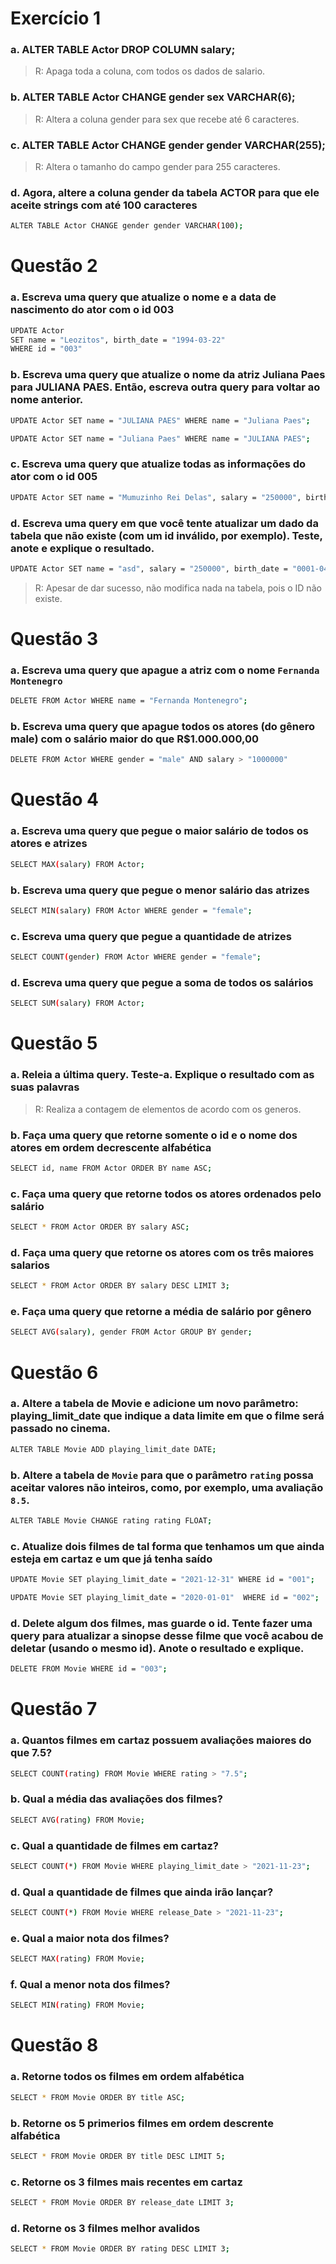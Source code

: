 # Exercício 1

### a. ALTER TABLE Actor DROP COLUMN salary;

> R: Apaga toda a coluna, com todos os dados de salario.

### b. ALTER TABLE Actor CHANGE gender sex VARCHAR(6);

> R: Altera a coluna gender para sex que recebe até 6 caracteres.

### c. ALTER TABLE Actor CHANGE gender gender VARCHAR(255);

> R: Altera o tamanho do campo gender para 255 caracteres.

### d. Agora,  altere a coluna gender da tabela ACTOR para que ele aceite strings com até 100 caracteres

```sh
ALTER TABLE Actor CHANGE gender gender VARCHAR(100);
```

# Questão 2

### a. Escreva uma query que atualize o nome e a data de nascimento do ator com o id 003

```sh
UPDATE Actor 
SET name = "Leozitos", birth_date = "1994-03-22" 
WHERE id = "003"
```

### b. Escreva uma query que atualize o nome da atriz Juliana Paes para JULIANA PAES. Então, escreva outra query para voltar ao nome anterior.

```sh
UPDATE Actor SET name = "JULIANA PAES" WHERE name = "Juliana Paes";
```

```sh
UPDATE Actor SET name = "Juliana Paes" WHERE name = "JULIANA PAES";
```

### c. Escreva uma query que atualize todas as informações do ator com o id 005

```sh
UPDATE Actor SET name = "Mumuzinho Rei Delas", salary = "250000", birth_date = "0001-04-22", gender = "male" WHERE id = "005";
```

### d. Escreva uma query em que você tente atualizar um dado da tabela que não existe (com um id inválido, por exemplo). Teste, anote e explique o resultado.

```sh
UPDATE Actor SET name = "asd", salary = "250000", birth_date = "0001-04-22", gender = "male" WHERE id = "010";
```

> R: Apesar de dar sucesso, não modifica nada na tabela, pois o ID não existe.

# Questão 3 

### a. Escreva uma query que apague a atriz com o nome `Fernanda Montenegro`

```sh
DELETE FROM Actor WHERE name = "Fernanda Montenegro";
```

### b. Escreva uma query que apague todos os atores (do gênero male) com o salário maior do que R$1.000.000,00

```sh
DELETE FROM Actor WHERE gender = "male" AND salary > "1000000"
```

# Questão 4

### a. Escreva uma query que pegue o maior salário de todos os atores e atrizes

```sh
SELECT MAX(salary) FROM Actor;
```

### b. Escreva uma query que pegue o menor salário das atrizes

```sh
SELECT MIN(salary) FROM Actor WHERE gender = "female";
```

### c. Escreva uma query que pegue a quantidade de atrizes

```sh
SELECT COUNT(gender) FROM Actor WHERE gender = "female";
```

### d. Escreva uma query que pegue a soma de todos os salários

```sh
SELECT SUM(salary) FROM Actor;
```

# Questão 5

### a. Releia a última query. Teste-a. Explique o resultado com as suas palavras

> R: Realiza a contagem de elementos de acordo com os generos.

### b. Faça uma query que retorne somente o id e o nome dos atores em ordem decrescente alfabética

```sh
SELECT id, name FROM Actor ORDER BY name ASC;
```

### c. Faça uma query que retorne todos os atores ordenados pelo salário

```sh
SELECT * FROM Actor ORDER BY salary ASC;
```

### d. Faça uma query que retorne os atores com os três maiores salarios

```sh
SELECT * FROM Actor ORDER BY salary DESC LIMIT 3;
```

### e. Faça uma query que retorne a média de salário por gênero

```sh
SELECT AVG(salary), gender FROM Actor GROUP BY gender;
```

# Questão 6

### a. Altere a tabela de Movie e adicione um novo parâmetro: playing_limit_date que indique a data limite em que o filme será passado no cinema. 

```sh
ALTER TABLE Movie ADD playing_limit_date DATE;
```

### b. Altere a tabela de `Movie` para que o parâmetro `rating` possa aceitar valores não inteiros, como, por exemplo, uma avaliação `8.5`.

```sh
ALTER TABLE Movie CHANGE rating rating FLOAT;
```

### c. Atualize dois filmes de tal forma que tenhamos um que ainda esteja em cartaz e um que já tenha saído

```sh
UPDATE Movie SET playing_limit_date = "2021-12-31" WHERE id = "001";

UPDATE Movie SET playing_limit_date = "2020-01-01"  WHERE id = "002";
```

### d. Delete algum dos filmes, mas guarde o id. Tente fazer uma query para atualizar a sinopse desse filme que você acabou de deletar (usando o mesmo id). Anote o resultado e explique.

```sh
DELETE FROM Movie WHERE id = "003";
```

# Questão 7 

### a. Quantos filmes em cartaz possuem avaliações maiores do que 7.5?

```sh
SELECT COUNT(rating) FROM Movie WHERE rating > "7.5";
```

### b. Qual a média das avaliações dos filmes?

```sh
SELECT AVG(rating) FROM Movie;
```

### c. Qual a quantidade de filmes em cartaz?

```sh
SELECT COUNT(*) FROM Movie WHERE playing_limit_date > "2021-11-23";
```

### d. Qual a quantidade de filmes que ainda irão lançar?

```sh
SELECT COUNT(*) FROM Movie WHERE release_Date > "2021-11-23";
```

### e. Qual a maior nota dos filmes?

```sh
SELECT MAX(rating) FROM Movie;
```

### f. Qual a menor nota dos filmes?

```sh
SELECT MIN(rating) FROM Movie;
```

# Questão 8

### a. Retorne todos os filmes em ordem alfabética

```sh
SELECT * FROM Movie ORDER BY title ASC;
```

### b. Retorne os 5 primerios filmes em ordem descrente alfabética 

```sh
SELECT * FROM Movie ORDER BY title DESC LIMIT 5;
```

### c. Retorne os 3 filmes mais recentes em cartaz

```sh 
SELECT * FROM Movie ORDER BY release_date LIMIT 3;
```

### d. Retorne os 3 filmes melhor avalidos

```sh
SELECT * FROM Movie ORDER BY rating DESC LIMIT 3;
```
